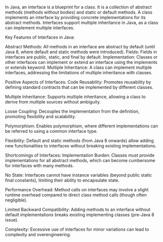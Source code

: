 In Java, an interface is a blueprint for a class. It is a collection of abstract methods (methods without bodies) 
and static or default methods. A class implements an interface by providing concrete implementations for 
its abstract methods. Interfaces support multiple inheritance in Java, as a class can implement multiple interfaces.

Key Features of Interfaces in Java:

Abstract Methods: All methods in an interface are abstract by default 
(until Java 8, where default and static methods were introduced).
Fields: Fields in interfaces are public, static, and final by default.
Implementation: Classes or other interfaces can implement or extend an interface 
using the implements or extends keyword.
Multiple Inheritance: A class can implement multiple interfaces, addressing the 
limitations of multiple inheritance with classes.

Positive Aspects of Interfaces:
Code Reusability: Promotes reusability by defining standard contracts that can be implemented by different classes.

Multiple Inheritance: Supports multiple inheritance, allowing a class to derive from multiple sources without ambiguity.

Loose Coupling: Decouples the implementation from the definition, promoting flexibility and scalability.

Polymorphism: Enables polymorphism, where different implementations can be referred to using a common interface type.

Flexibility: Default and static methods (from Java 8 onwards) allow adding 
new functionalities to interfaces without breaking existing implementations.

Shortcomings of Interfaces:
Implementation Burden: Classes must provide implementations for all abstract methods, which 
can become cumbersome for interfaces with many methods.

No State: Interfaces cannot have instance variables (beyond public static final constants), 
limiting their ability to encapsulate state.

Performance Overhead: Method calls on interfaces may involve a slight runtime overhead compared 
to direct class method calls (though often negligible).

Limited Backward Compatibility: Adding methods to an interface without default implementations 
breaks existing implementing classes (pre-Java 8 issue).

Complexity: Excessive use of interfaces for minor variations can lead to complexity and overengineering.
